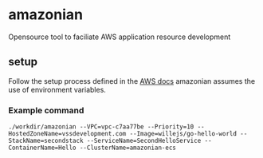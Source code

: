 # amazonian
Opensource tool to faciliate AWS application resource development

## setup
Follow the setup process defined in the [AWS docs](https://docs.aws.amazon.com/sdk-for-go/v1/developer-guide/configuring-sdk.html)
amazonian assumes the use of environment variables. 

### Example command
`./workdir/amazonian --VPC=vpc-c7aa77be --Priority=10 --HostedZoneName=vssdevelopment.com --Image=willejs/go-hello-world --StackName=secondstack --ServiceName=SecondHelloService --ContainerName=Hello --ClusterName=amazonian-ecs`